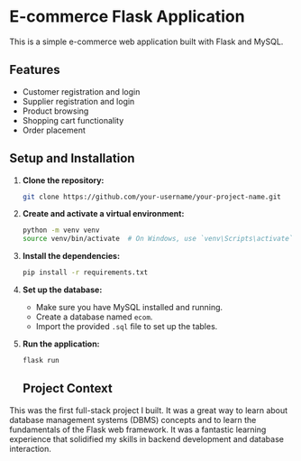 # E-commerce Flask Application

This is a simple e-commerce web application built with Flask and MySQL.

## Features

*   Customer registration and login
*   Supplier registration and login
*   Product browsing
*   Shopping cart functionality
*   Order placement

## Setup and Installation

1.  **Clone the repository:**
    ```bash
    git clone https://github.com/your-username/your-project-name.git
    ```

2.  **Create and activate a virtual environment:**
    ```bash
    python -m venv venv
    source venv/bin/activate  # On Windows, use `venv\Scripts\activate`
    ```

3.  **Install the dependencies:**
    ```bash
    pip install -r requirements.txt
    ```

4.  **Set up the database:**
    *   Make sure you have MySQL installed and running.
    *   Create a database named `ecom`.
    *   Import the provided `.sql` file to set up the tables.

5.  **Run the application:**
    ```bash
    flask run

    ```




    ## Project Context

This was the first full-stack project I built. It was a great way to learn about database management systems (DBMS) concepts and to learn the fundamentals of the Flask web framework. It was a fantastic learning experience that solidified my skills in backend development and database interaction.

